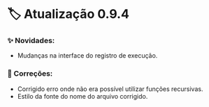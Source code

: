 # 🏷️ Atualização 0.9.4

### ✨ Novidades:
- Mudanças na interface do registro de execução.

### 🐛 Correções:
- Corrigido erro onde não era possível utilizar funções recursivas.
- Estilo da fonte do nome do arquivo corrigido.